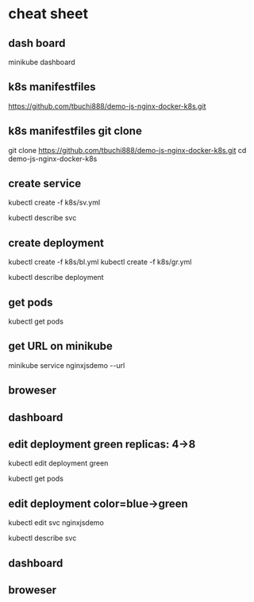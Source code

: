 # cheat sheet

## dash board
minikube dashboard

## k8s manifestfiles
https://github.com/tbuchi888/demo-js-nginx-docker-k8s.git

## k8s manifestfiles git clone
git clone https://github.com/tbuchi888/demo-js-nginx-docker-k8s.git
cd demo-js-nginx-docker-k8s

## create service
kubectl create -f k8s/sv.yml

kubectl describe svc

## create deployment
kubectl create -f k8s/bl.yml 
kubectl create -f k8s/gr.yml 

kubectl describe deployment

## get pods
kubectl get pods

## get URL on minikube
minikube service nginxjsdemo --url

## broweser

## dashboard

## edit deployment green replicas: 4->8
kubectl edit deployment green

kubectl get pods

## edit deployment color=blue->green
kubectl edit svc nginxjsdemo

kubectl describe svc

## dashboard

## broweser
